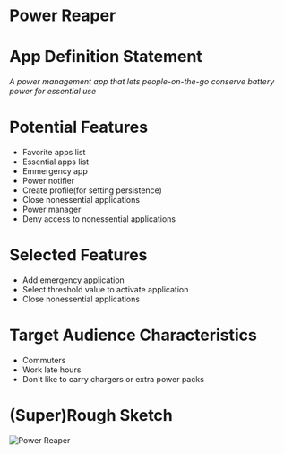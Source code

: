# Power Reaper

App Definition Statement
===
*A power management app that lets people-on-the-go conserve battery power for
essential use*

Potential Features
===
- Favorite apps list
- Essential apps list
- Emmergency app
- Power notifier
- Create profile(for setting persistence)
- Close nonessential applications
- Power manager
- Deny access to nonessential applications

Selected Features
===
- Add emergency application
- Select threshold value to activate application
- Close nonessential applications

Target Audience Characteristics
===
- Commuters
- Work late hours
- Don't like to carry chargers or extra power packs

(Super)Rough Sketch
===
![Power
Reaper](https://github.com/pauldd91/DMGY9103-MobileApps-SP15/tree/master/textbook_work/paul_dariye/img/powerreaper.jpg "Power Reaper")






